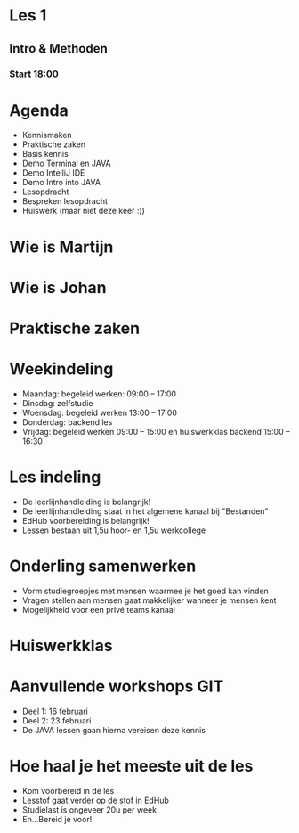 # Les 1
## Intro & Methoden
### Start 18:00



# Agenda
* Kennismaken <!-- .element: class="fragment "  -->
* Praktische zaken <!-- .element: class="fragment "  -->
* Basis kennis <!-- .element: class="fragment "  -->
* Demo Terminal en JAVA <!-- .element: class="fragment "  -->
* Demo IntelliJ IDE <!-- .element: class="fragment "  -->
* Demo Intro into JAVA <!-- .element: class="fragment "  -->
* Lesopdracht <!-- .element: class="fragment "  -->
* Bespreken lesopdracht <!-- .element: class="fragment "  -->
* Huiswerk (maar niet deze keer :)) <!-- .element: class="fragment "  -->



# Wie is Martijn


# Wie is Johan



# Praktische zaken


# Weekindeling
* Maandag: begeleid werken: 09:00 – 17:00 <!-- .element: class="fragment "  -->
* Dinsdag: zelfstudie <!-- .element: class="fragment "  -->
* Woensdag: begeleid werken 13:00 – 17:00 <!-- .element: class="fragment "  -->
* Donderdag: backend les <!-- .element: class="fragment "  -->
* Vrijdag: begeleid werken 09:00 – 15:00 en huiswerkklas backend 15:00 – 16:30 <!-- .element: class="fragment "  -->


# Les indeling
* De leerlijnhandleiding is belangrijk! <!-- .element: class="fragment "  -->
* De leerlijnhandleiding staat in het algemene kanaal bij "Bestanden" <!-- .element: class="fragment "  -->
* EdHub voorbereiding is belangrijk! <!-- .element: class="fragment "  -->
* Lessen bestaan uit 1,5u hoor- en 1,5u werkcollege <!-- .element: class="fragment "  -->


# Onderling samenwerken
* Vorm studiegroepjes met mensen waarmee je het goed kan vinden <!-- .element: class="fragment "  -->
* Vragen stellen aan mensen gaat makkelijker wanneer je mensen kent <!-- .element: class="fragment "  -->
* Mogelijkheid voor een privé teams kanaal <!-- .element: class="fragment "  -->


# Huiswerkklas


# Aanvullende workshops GIT
* Deel 1: 16 februari <!-- .element: class="fragment "  -->
* Deel 2: 23 februari <!-- .element: class="fragment "  -->
* De JAVA lessen gaan hierna vereisen deze kennis <!-- .element: class="fragment "  -->


# Hoe haal je het meeste uit de les
* Kom voorbereid in de les <!-- .element: class="fragment "  -->
* Lesstof gaat verder op de stof in EdHub <!-- .element: class="fragment "  -->
* Studielast is ongeveer 20u per week <!-- .element: class="fragment "  -->
* En...Bereid je voor! <!-- .element: class="fragment "  -->
